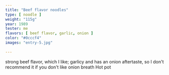 ```yaml
---
title: "Beef flavor noodles"
type: [ noodle ]
weight: "115g"
year: 1989
tester: me
flavors: [ beef flavor, garlic, onion ]
color: "#0cccf4"
images: "entry-5.jpg"
 
---
```


strong beef flavor, which I like; garlicy and has an onion aftertaste, so I don't recommend it if you don't like onion breath
Hot pot

